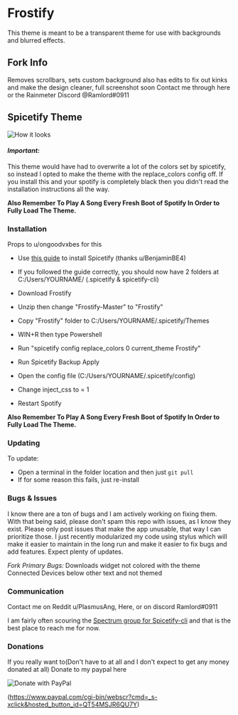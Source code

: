 # Frostify
This theme is meant to be a transparent theme for use with backgrounds and blurred effects.

## Fork Info
Removes scrollbars, sets custom background
also has edits to fix out kinks and make the design cleaner, full screenshot soon
Contact me through here or the Rainmeter Discord @Ramlord#0911
## Spicetify Theme
![How it looks](https://github.com/PlasmusAng/Frosted/blob/master/screenshot.png)
#### *Important:*

This theme would have had to overwrite a lot of the colors set by spicetify, so instead I opted to make the theme with the replace_colors config off. If you install this and your spotify is completely black then you didn't read the installation instructions all the way.

**Also Remember To Play A Song Every Fresh Boot of Spotify In Order to Fully Load The Theme.**

### Installation

Props to u/ongoodvxbes for this

* Use [this guide](https://rainmeter.simplecyber.ml/docs/spicetify) to install Spicetify (thanks u/BenjaminBE4)

* If you followed the guide correctly, you should now have 2 folders at C:/Users/YOURNAME/ (.spicetify & spicetify-cli)

* Download Frostify 

* Unzip then change "Frostify-Master" to "Frostify"

* Copy "Frostify" folder to C:/Users/YOURNAME/.spicetify/Themes

* WIN+R then type Powershell

* Run "spicetify config replace_colors 0 current_theme Frostify"

* Run Spicetify Backup Apply

* Open the config file (C:/Users/YOURNAME/.spicetify/config)

* Change inject_css to = 1

* Restart Spotify

**Also Remember To Play A Song Every Fresh Boot of Spotify In Order to Fully Load The Theme.**

### Updating

To update:

* Open a terminal in the folder location and then just `git pull`
* If for some reason this fails, just re-install

### Bugs & Issues

I know there are a ton of bugs and I am actively working on fixing them. With that being said, please don't spam this repo with issues, as I know they exist. Please only post issues that make the app unusable, that way I can prioritize those.
I just recently modularized my code using stylus which will make it easier to maintain in the long run and make it easier to fix bugs and add features. Expect plenty of updates.

*Fork Primary Bugs:* 
Downloads widget not colored with the theme
Connected Devices below other text and not themed

### Communication
Contact me on Reddit u/PlasmusAng, Here, or on discord Ramlord#0911


I am fairly often scouring the [Spectrum group for Spicetify-cli](https://spectrum.chat/spicetify?tab=posts) and that is the best place to reach me for now.

### Donations

If you really want to(Don't have to at all and I don't expect to get any money donated at all) Donate to my paypal here


![Donate with PayPal](https://raw.githubusercontent.com/stefan-niedermann/paypal-donate-button/master/paypal-donate-button.png)

(https://www.paypal.com/cgi-bin/webscr?cmd=_s-xclick&hosted_button_id=QT54MSJR6QU7Y)
